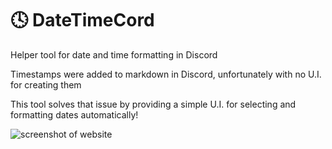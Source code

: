 # 🕓 DateTimeCord

Helper tool for date and time formatting in Discord

Timestamps were added to markdown in Discord, unfortunately with no U.I. for creating them

This tool solves that issue by providing a simple U.I. for selecting and formatting dates automatically!

![screenshot of website](https://user-images.githubusercontent.com/68407783/198419972-64aeba87-de8a-4a80-8b2e-267077935b39.png)
